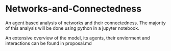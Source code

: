 # Networks-and-Connectedness
An agent based analysis of networks and their connectedness.
The majority of this analysis will be done using python in a jupyter notebook.

An extensive overview of the model, its agents, their enviorment and interactions can be found in proposal.md
